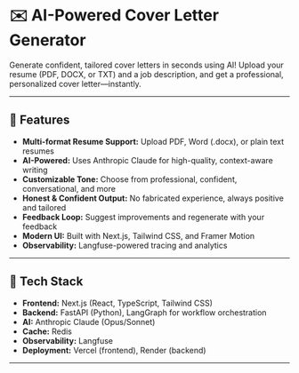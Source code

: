 # ✉️ AI-Powered Cover Letter Generator

Generate confident, tailored cover letters in seconds using AI! Upload your resume (PDF, DOCX, or TXT) and a job description, and get a professional, personalized cover letter—instantly.

---

## 🚀 Features
- **Multi-format Resume Support:** Upload PDF, Word (.docx), or plain text resumes
- **AI-Powered:** Uses Anthropic Claude for high-quality, context-aware writing
- **Customizable Tone:** Choose from professional, confident, conversational, and more
- **Honest & Confident Output:** No fabricated experience, always positive and tailored
- **Feedback Loop:** Suggest improvements and regenerate with your feedback
- **Modern UI:** Built with Next.js, Tailwind CSS, and Framer Motion
- **Observability:** Langfuse-powered tracing and analytics

---

## 🧰 Tech Stack
- **Frontend:** Next.js (React, TypeScript, Tailwind CSS)
- **Backend:** FastAPI (Python), LangGraph for workflow orchestration
- **AI:** Anthropic Claude (Opus/Sonnet)
- **Cache:** Redis
- **Observability:** Langfuse
- **Deployment:** Vercel (frontend), Render (backend)

---

